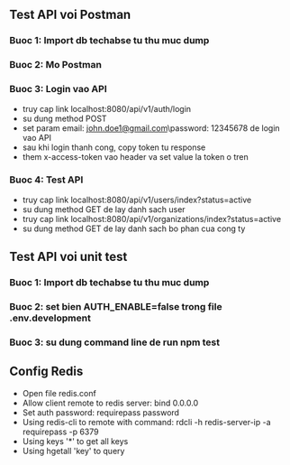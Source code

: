 ## Test API voi Postman
### Buoc 1: Import db techabse tu thu muc dump
### Buoc 2: Mo Postman
### Buoc 3: Login vao API
- truy cap link localhost:8080/api/v1/auth/login
- su dung method POST
- set param email: john.doe1@gmail.com\password: 12345678 de login vao API
- sau khi login thanh cong, copy token tu response
- them x-access-token vao header va set value la token o tren
### Buoc 4: Test API
- truy cap link localhost:8080/api/v1/users/index?status=active
- su dung method GET de lay danh sach user
- truy cap link localhost:8080/api/v1/organizations/index?status=active
- su dung method GET de lay danh sach bo phan cua cong ty

## Test API voi unit test
### Buoc 1: Import db techabse tu thu muc dump
### Buoc 2: set bien AUTH_ENABLE=false trong file .env.development
### Buoc 3: su dung command line de run npm test

## Config Redis
- Open file redis.conf
- Allow client remote to redis server: bind 0.0.0.0
- Set auth password: requirepass password
- Using redis-cli to remote with command: rdcli -h redis-server-ip -a requirepass -p 6379
- Using keys '*' to get all keys
- Using hgetall 'key' to query
